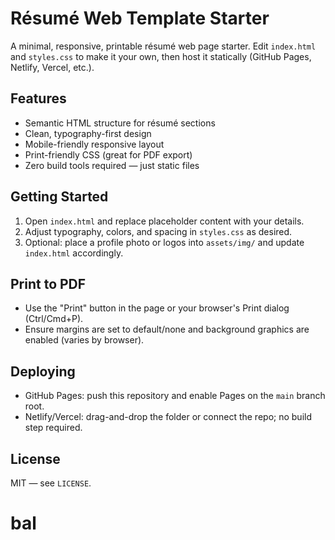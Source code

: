 # Résumé Web Template Starter

A minimal, responsive, printable résumé web page starter. Edit `index.html` and `styles.css` to make it your own, then host it statically (GitHub Pages, Netlify, Vercel, etc.).

## Features
- Semantic HTML structure for résumé sections
- Clean, typography-first design
- Mobile-friendly responsive layout
- Print-friendly CSS (great for PDF export)
- Zero build tools required — just static files

## Getting Started
1. Open `index.html` and replace placeholder content with your details.
2. Adjust typography, colors, and spacing in `styles.css` as desired.
3. Optional: place a profile photo or logos into `assets/img/` and update `index.html` accordingly.

## Print to PDF
- Use the "Print" button in the page or your browser's Print dialog (Ctrl/Cmd+P).
- Ensure margins are set to default/none and background graphics are enabled (varies by browser).

## Deploying
- GitHub Pages: push this repository and enable Pages on the `main` branch root.
- Netlify/Vercel: drag-and-drop the folder or connect the repo; no build step required.

## License
MIT — see `LICENSE`.
# bal
